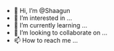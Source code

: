 - 👋 Hi, I’m @Shaagun
- 👀 I’m interested in ...
- 🌱 I’m currently learning ...
- 💞️ I’m looking to collaborate on ...
- 📫 How to reach me ...

<!---
Shaagun/Shaagun is a ✨ special ✨ repository because its `README.md` (this file) appears on your GitHub profile.
You can click the Preview link to take a look at your changes.
--->
